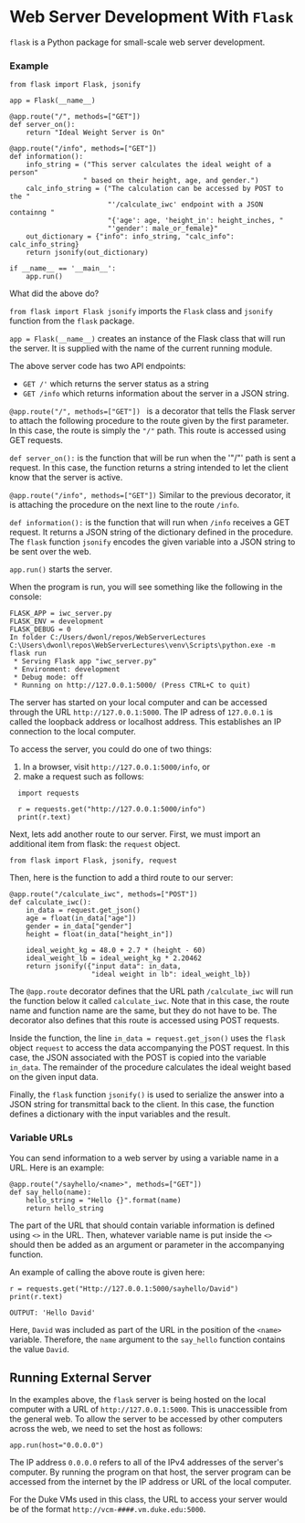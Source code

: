 # Web Server Development With `Flask`
`flask` is a Python package for small-scale web server development.

### Example
```
from flask import Flask, jsonify

app = Flask(__name__)

@app.route("/", methods=["GET"])
def server_on():
    return "Ideal Weight Server is On"

@app.route("/info", methods=["GET"])
def information():
    info_string = ("This server calculates the ideal weight of a person"
                  " based on their height, age, and gender.")
    calc_info_string = ("The calculation can be accessed by POST to the "
                        "'/calculate_iwc' endpoint with a JSON containng "
                        "{'age': age, 'height_in': height_inches, "
                        "'gender': male_or_female}"
    out_dictionary = {"info": info_string, "calc_info": calc_info_string}
    return jsonify(out_dictionary)
                 
if __name__ == '__main__':
    app.run()
```

What did the above do?

`from flask import Flask jsonify` imports the `Flask` class and `jsonify`
function from the `flask` package.

`app = Flask(__name__)`
creates an instance of the Flask class that will run the server.  It is 
supplied with the name of the current running module.

The above server code has two API endpoints:
* `GET /'` which returns the server status as a string
* `GET /info` which returns information about the server in a JSON string.

`@app.route("/", methods=["GET"]) `
is a decorator that tells the Flask server to attach the following procedure
to the route given by the first parameter.  In this case, the route is simply
the `"/"` path.  This route is accessed using GET requests.

`def server_on():` is the function that will be run when the '"/"' path
is sent a request.  In this case, the function returns a string intended to
let the client know that the server is active.

`@app.route("/info", methods=["GET"])`
Similar to the previous decorator, it is attaching the procedure on the next
line to the route `/info`.

`def information():`
is the function that will run when `/info` receives a GET request.  It
returns a JSON string of the dictionary defined in the procedure.  The
`flask` function `jsonify` encodes the given variable into a JSON string
to be sent over the web.

`app.run()` starts the server.  

When the program is run, you will see something like the following in the
console:
```
FLASK_APP = iwc_server.py
FLASK_ENV = development
FLASK_DEBUG = 0
In folder C:/Users/dwonl/repos/WebServerLectures
C:\Users\dwonl\repos\WebServerLectures\venv\Scripts\python.exe -m flask run
 * Serving Flask app "iwc_server.py"
 * Environment: development
 * Debug mode: off
 * Running on http://127.0.0.1:5000/ (Press CTRL+C to quit)
 ```
The server has started on your local computer and can be accessed through
the URL `http://127.0.0.1:5000`.  The IP adress of `127.0.0.1` is called the
loopback address or localhost address.  This establishes an IP connection
to the local computer.

To access the server, you could do one of two things:
1.  In a browser, visit `http://127.0.0.1:5000/info`, or
2.  make a request such as follows:  
  ```
    import requests

    r = requests.get("http://127.0.0.1:5000/info")
    print(r.text)
```
Next, lets add another route to our server.  First, we must import an
additional item from flask:  the `request` object.
```
from flask import Flask, jsonify, request
```
Then, here is the function to add a third route to our server:
```
@app.route("/calculate_iwc", methods=["POST"])
def calculate_iwc():
    in_data = request.get_json()
    age = float(in_data["age"])
    gender = in_data["gender"]
    height = float(in_data["height_in"])

    ideal_weight_kg = 48.0 + 2.7 * (height - 60)
    ideal_weight_lb = ideal_weight_kg * 2.20462
    return jsonify({"input data": in_data, 
                    "ideal weight in lb": ideal_weight_lb})
```
The `@app.route` decorator defines that the URL path `/calculate_iwc` will
run the function below it called `calculate_iwc`.  Note that in this case,
the route name and function name are the same, but they do not have to be.
The decorator also defines that this route is accessed using POST requests.

Inside the function, the line `in_data = request.get_json()` uses the `flask`
object `request` to access the data accompanying the POST request.  In this
case, the JSON associated with the POST is copied into the variable `in_data`.
The remainder of the procedure calculates the ideal weight based on the given
input data.  

Finally, the `flask` function `jsonify()` is used to serialize the answer
into a JSON string for transmittal back to the client.  In this case, the
function defines a dictionary with the input variables and the result.

### Variable URLs
You can send information to a web server by using a variable name in
a URL.  Here is an example:
```
@app.route("/sayhello/<name>", methods=["GET"])
def say_hello(name):
    hello_string = "Hello {}".format(name)
    return hello_string
```
The part of the URL that should contain variable information is defined
using `<>` in the URL.  Then, whatever variable name is put inside the `<>`
should then be added as an argument or parameter in the accompanying function.

An example of calling the above route is given here:
```
r = requests.get("Http://127.0.0.1:5000/sayhello/David")
print(r.text)

OUTPUT: 'Hello David'
```
Here, `David` was included as part of the URL in the position of the `<name>`
variable.  Therefore, the `name` argument to the `say_hello` function
contains the value `David`.  

## Running External Server
In the examples above, the `flask` server is being hosted on the local
computer with a URL of `http://127.0.0.1:5000`.  This is unaccessible from
the general web.  To allow the server to be accessed by other computers
across the web, we need to set the host as follows:
```
app.run(host="0.0.0.0")
```
The IP address `0.0.0.0` refers to all of the IPv4 addresses of the server's
computer.  By running the program on that host, the server program can
be accessed from the internet by the IP address or URL of the local computer.

For the Duke VMs used in this class, the URL to access your server would be
of the format `http://vcm-####.vm.duke.edu:5000`.  
